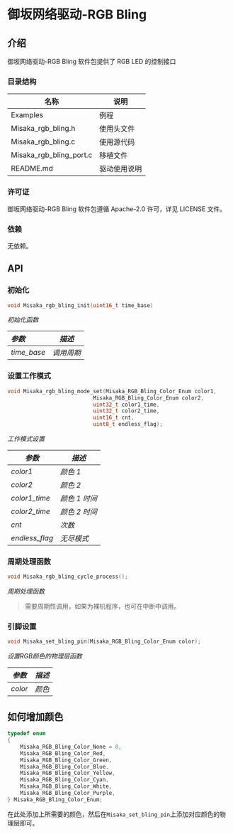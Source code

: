 # 御坂网络驱动-RGB Bling

## 介绍

御坂网络驱动-RGB Bling 软件包提供了 RGB LED 的控制接口

### 目录结构

| 名称                    | 说明         |
| ----------------------- | ------------ |
| Examples                | 例程         |
| Misaka_rgb_bling.h      | 使用头文件   |
| Misaka_rgb_bling.c      | 使用源代码   |
| Misaka_rgb_bling_port.c | 移植文件     |
| README.md               | 驱动使用说明 |

### 许可证

御坂网络驱动-RGB Bling 软件包遵循 Apache-2.0 许可，详见 LICENSE 文件。

### 依赖

无依赖。

## API

### 初始化

```C
void Misaka_rgb_bling_init(uint16_t time_base)
```

_初始化函数_

| _参数_      | _描述_     |
| :---------- | ---------- |
| _time_base_ | _调用周期_ |

### 设置工作模式

```C
void Misaka_rgb_bling_mode_set(Misaka_RGB_Bling_Color_Enum color1,
                           Misaka_RGB_Bling_Color_Enum color2,
                           uint32_t color1_time,
                           uint32_t color2_time,
                           uint16_t cnt,
                           uint8_t endless_flag);
```

_工作模式设置_

| _参数_         | _描述_        |
| -------------- | ------------- |
| _color1_       | _颜色 1_      |
| _color2_       | _颜色 2_      |
| _color1_time_  | _颜色 1 时间_ |
| _color2_time_  | _颜色 2 时间_ |
| _cnt_          | _次数_        |
| _endless_flag_ | _无尽模式_    |

### 周期处理函数

```c
void Misaka_rgb_bling_cycle_process();
```

_周期处理函数_

> 需要周期性调用，如果为裸机程序，也可在中断中调用。

### 引脚设置

```c
void Misaka_set_bling_pin(Misaka_RGB_Bling_Color_Enum color);
```

_设置RGB颜色的物理层函数_

| _参数_  | _描述_ |
| ------- | ------ |
| _color_ | _颜色_ |

## 如何增加颜色

```C
typedef enum
{
    Misaka_RGB_Bling_Color_None = 0,
    Misaka_RGB_Bling_Color_Red,
    Misaka_RGB_Bling_Color_Green,
    Misaka_RGB_Bling_Color_Blue,
    Misaka_RGB_Bling_Color_Yellow,
    Misaka_RGB_Bling_Color_Cyan,
    Misaka_RGB_Bling_Color_White,
    Misaka_RGB_Bling_Color_Purple,
} Misaka_RGB_Bling_Color_Enum;
```

​	在此处添加上所需要的颜色，然后在`Misaka_set_bling_pin`上添加对应颜色的物理层即可。
